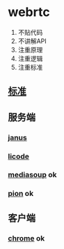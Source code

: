 # webrtc 
1. 不贴代码
1. 不讲解API
1. 注重原理
1. 注重逻辑
1. 注重标准
## [标准](./standard/ReadMe.md)

## 服务端
### [janus](./janus/ReadMe.md)
### [licode](./licode/ReadMe.md)
### [mediasoup](./mediasoup/ReadMe.md) ok
### [pion](./pion/ReadMe.md) ok
## 客户端
### [chrome](./webrtc_chrome/ReadMe.md) ok
